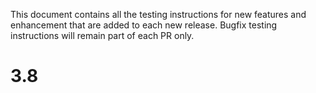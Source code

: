 This document contains all the testing instructions for new features and enhancement that are added to each new release. Bugfix testing instructions will remain part of each PR only.

# 3.8
